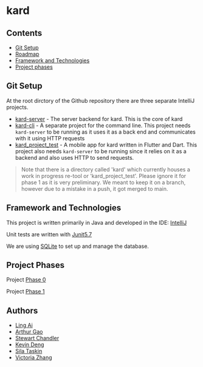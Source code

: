 # kard

## Contents

 - [Git Setup](#git-setup)
 - [Roadmap](#roadmap)
 - [Framework and Technologies](#frameworks-and-technologies)
 - [Project phases](#project-phases)

 ## Git Setup

 At the root dirctory of the Github repository there are three separate IntelliJ projects.
   - [kard-server](https://github.com/CSC207-UofT/course-project-purplemongoose/tree/main/kard-server) - The server backend for kard. This is the core of kard
   - [kard-cli](https://github.com/CSC207-UofT/course-project-purplemongoose/tree/main/kard-CLI) - A separate project for the command line. This project needs `kard-server` to be running as it uses it as a back end and communicates with it using HTTP requests
   - [kard_project_test](https://github.com/CSC207-UofT/course-project-purplemongoose/tree/main/kard_project_test) - A mobile app for kard written in Flutter and Dart. This project also needs `kard-server` to be running since it relies on it as a backend and also uses HTTP to send requests.

 > Note that there is a directory called 'kard' which currently houses a work in progress re-tool or 'kard_project_test'. Please ignore it for phase 1 as it is very preliminary. We meant to keep it on a branch, however due to a mistake in a push, it got merged to main.

 ## Framework and Technologies
 
 This project is written primarily in Java and developed in the IDE: [IntelliJ](https://www.jetbrains.com/idea/)

 Unit tests are written with [Junit5.7](https://junit.org/junit5/) 

 We are using [SQLite](https://www.sqlite.org/index.html) to set up and manage the database.

 ## Project Phases

 Project [Phase 0](https://github.com/CSC207-UofT/course-project-purplemongoose/tree/main/phase0)
 
 Project [Phase 1](https://github.com/CSC207-UofT/course-project-purplemongoose/tree/main/phase1)

 ## Authors

- [Ling Ai](https://github.com/warzone2243)
- [Arthur Gao](https://github.com/Affixrevy)
- [Stewart Chandler](https://github.com/StewartChandler)
- [Kevin Deng](https://github.com/tiantian205)
- [Sila Taskin](https://github.com/mericsila)
- [Victoria Zhang](https://github.com/vzhang1112)

